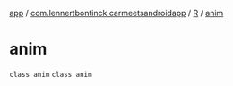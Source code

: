 [app](../../../index.md) / [com.lennertbontinck.carmeetsandroidapp](../../index.md) / [R](../index.md) / [anim](./index.md)

# anim

`class anim`
`class anim`